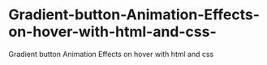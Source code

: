 # Gradient-button-Animation-Effects-on-hover-with-html-and-css-
Gradient button Animation Effects on hover with html and css 
